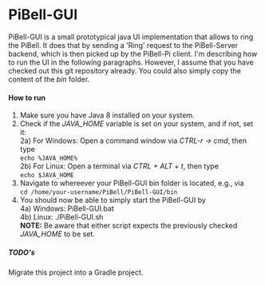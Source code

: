 # PiBell-GUI  
PiBell-GUI is a small prototypical java UI implementation that allows to ring the PiBell. It does that by sending a 'Ring' request to the PiBell-Server backend, which is then picked up by the PiBell-Pi client. I'm describing how to run the UI in the following paragraphs. However, I assume that you have checked out this git repository already. You could also simply copy the content of the *bin* folder.  

#### How to run  
1) Make sure you have Java 8 installed on your system.  
2) Check if the *JAVA_HOME* variable is set on your system, and if not, set it:   
  2a) For Windows: Open a command window via *CTRL-r -> cmd*, then type  
  `echo %JAVA_HOME%`  
  2b) For Linux: Open a terminal via *CTRL + ALT + t*, then type  
  `echo $JAVA_HOME`  
3) Navigate to whereever your PiBell-GUI bin folder is located, e.g., via  
  `cd /home/your-username/PiBell/PiBell-GUI/bin`  
4) You should now be able to simply start the PiBell-GUI by  
  4a) Windows: PiBell-GUI.bat  
  4b) Linux: ./PiBell-GUI.sh  
**NOTE:** Be aware that either script expects the previously checked *JAVA_HOME* to be set.


##### TODO's
Migrate this project into a Gradle project.
